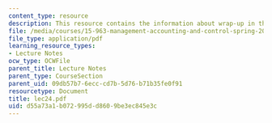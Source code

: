 ```yaml
---
content_type: resource
description: This resource contains the information about wrap-up in this course.
file: /media/courses/15-963-management-accounting-and-control-spring-2007/d55a73a1b072995dd8609be3ec845e3c_lec24.pdf
file_type: application/pdf
learning_resource_types:
- Lecture Notes
ocw_type: OCWFile
parent_title: Lecture Notes
parent_type: CourseSection
parent_uid: 09db57b7-6ecc-cd7b-5d76-b71b35fe0f91
resourcetype: Document
title: lec24.pdf
uid: d55a73a1-b072-995d-d860-9be3ec845e3c
---
```

